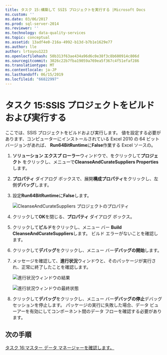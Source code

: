 ```yaml
---
title: タスク 15:構築して SSIS プロジェクトを実行する |Microsoft Docs
ms.custom: ''
ms.date: 03/06/2017
ms.prod: sql-server-2014
ms.reviewer: ''
ms.technology: data-quality-services
ms.topic: conceptual
ms.assetid: 13adf4e0-216a-4992-b13d-b7b1e1629e77
ms.author: lle
author: lrtoyou1223
ms.openlocfilehash: 50b313f63ae434a96d6c0e38f3c8b600914c806d
ms.sourcegitcommit: 3026c22b7fba19059a769ea5f367c4f51efaf286
ms.translationtype: MT
ms.contentlocale: ja-JP
ms.lasthandoff: 06/15/2019
ms.locfileid: "66822997"
---
```

# <a name="task-15-building-and-running-the-ssis-project"></a>タスク 15:SSIS プロジェクトをビルドおよび実行する

  ここでは、SSIS プロジェクトをビルドおよび実行します。 値を設定する必要があります、コンピューターにインストールされている Excel 2010 の 64 ビット バージョンがあれば、 **Run64BitRuntime**に**False**作業する Excel ソースの。  
  
1.  **ソリューション エクスプ ローラー**ウィンドウで、をクリックして**プロジェクト** をクリックし、メニューで**CleanseAndCurateSuppliers Properties**します。  
  
2.  **プロパティ** ダイアログ ボックスで、展開**構成プロパティ**をクリックし、左側**デバッグ**します。  
  
3.  設定**Run64BitRuntime**に**False**します。  
  
     ![CleanseAndCurateSuppliers プロジェクトのプロパティ](../../2014/tutorials/media/et-buildingandrunningthessisproject-01.jpg "CleanseAndCurateSuppliers プロジェクトのプロパティ")  
  
4.  クリックして**OK**を閉じる、**プロパティ** ダイアログ ボックス。  
  
5.  クリックして**ビルド**をクリックし、メニュー バー **Build CleanseAndCurateSuppliers**します。 ビルド エラーがないことを確認します。  
  
6.  クリックして**デバッグ**をクリックし、メニュー バー**デバッグの開始**します。  
  
7.  メッセージを確認して、**進行状況**ウィンドウと、そのパッケージが実行され、正常に終了したことを確認します。  
  
     ![進行状況ウィンドウの結果](../../2014/tutorials/media/et-buildingandrunningthessisproject-02.jpg "進行状況ウィンドウの結果")  
  
     ![進行状況ウィンドウの最終状態](../../2014/tutorials/media/et-buildingandrunningthessisproject-03.jpg "進行状況ウィンドウの最終状態")  
  
8.  クリックして**デバッグ**をクリックし、メニュー バー**デバッグの停止**デバッグ セッションを停止します。 パッケージの実行に失敗した場合、データ ビューアーを有効にしてコンポーネント間のデータ フローを確認する必要があります。  
  
## <a name="next-step"></a>次の手順  
 [タスク 16:マスター データ マネージャーを確認します。](../../2014/tutorials/task-16-verifying-with-master-data-manager.md)  
  
  
